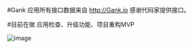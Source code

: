 #Gank
应用所有接口数据来自 http://Gank.io  感谢代码家提供接口。

#目前在做 应用检查、升级功能、项目重构MVP

![image](https://github.com/leftcoding/GankLy/raw/master/art/Screenshot_2016-06-01-09-20-12_com.gank.gankly.png)